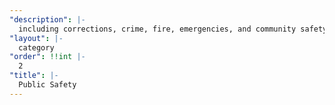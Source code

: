 ```yaml
---
"description": |-
  including corrections, crime, fire, emergencies, and community safety
"layout": |-
  category
"order": !!int |-
  2
"title": |-
  Public Safety
---
```

